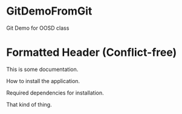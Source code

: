 # GitDemoFromGit
Git Demo for OOSD class

# Formatted Header (Conflict-free)

This is some documentation.

How to install the application.

Required dependencies for installation.

That kind of thing.

